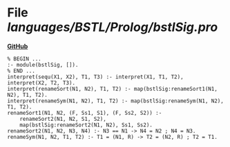 # File _languages/BSTL/Prolog/bstlSig.pro_
**[GitHub](https://github.com/softlang/yas/blob/master/languages/BSTL/Prolog/bstlSig.pro)**
```
% BEGIN ...
:- module(bstlSig, []).
% END ...
interpret(sequ(X1, X2), T1, T3) :- interpret(X1, T1, T2), interpret(X2, T2, T3).
interpret(renameSort(N1, N2), T1, T2) :- map(bstlSig:renameSort1(N1, N2), T1, T2).
interpret(renameSym(N1, N2), T1, T2) :- map(bstlSig:renameSym(N1, N2), T1, T2).
renameSort1(N1, N2, (F, Ss1, S1), (F, Ss2, S2)) :-
    renameSort2(N1, N2, S1, S2),
    map(bstlSig:renameSort2(N1, N2), Ss1, Ss2).
renameSort2(N1, N2, N3, N4) :- N3 == N1 -> N4 = N2 ; N4 = N3.
renameSym(N1, N2, T1, T2) :- T1 = (N1, R) -> T2 = (N2, R) ; T2 = T1.
```
